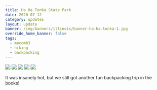```yaml
---
title: Ha Ha Tonka State Park
date: 2020-07-12
category: updates
layout: update
banner: /img/banners/illinois/banner-ha-ha-tonka-1.jpg
override_home_banner: false
tags:
  - macomb3
  - hiking
  - backpacking
---
```


<div class="img-slider">
    <img src="{{ site.cdn }}/img/updates/missouri/ha-ha-tonka/hahatonka-1.jpg">
    <img src="{{ site.cdn }}/img/updates/missouri/ha-ha-tonka/hahatonka-2.jpg">
    <img src="{{ site.cdn }}/img/updates/missouri/ha-ha-tonka/hahatonka-3.jpg">
    <img src="{{ site.cdn }}/img/updates/missouri/ha-ha-tonka/hahatonka-4.jpg">
    <img src="{{ site.cdn }}/img/updates/missouri/ha-ha-tonka/hahatonka-5.jpg">
</div>

<p class="text-center">
    It was insanely hot, but we still got another fun backpacking trip in the books!
</p>